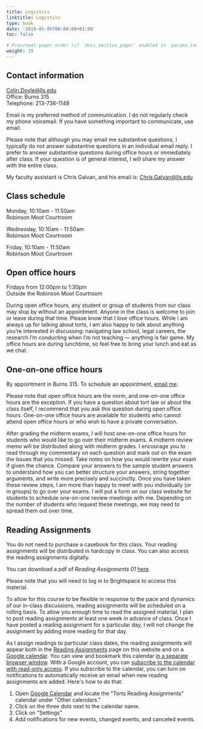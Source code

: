 ```yaml
---
title: Logistics
linktitle: Logistics
type: book
date: '2019-05-05T00:00:00+01:00'
toc: false

# Prev/next pager order (if `docs_section_pager` enabled in `params.toml`)
weight: 20
---
```


## Contact information
Colin.Doyle@lls.edu <br>
Office: Burns 315 <br>
Telephone: 213-736-1148

Email is my preferred method of communication. I do not regularly check my phone voicemail. If you have something important to communicate, use email.

Please note that although you may email me substantive questions, I typically do not answer substantive questions in an individual email reply. I prefer to answer substantive questions during office hours or immediately after class. If your question is of general interest, I will share my answer with the entire class.

My faculty assistant is Chris Galvan, and his email is: [Chris.Galvan@lls.edu](mailto:chris.galvan@lls.edu)

## Class schedule

Monday, 10:10am - 11:50am <br>
Robinson Moot Courtroom

Wednesday, 10:10am - 11:50am <br>
Robinson Moot Courtroom

Friday, 10:10am - 11:50am <br>
Robinson Moot Courtroom

## Open office hours

Fridays from 12:00pm to 1:30pm <br>
Outside the Robinson Moot Courtroom

During open office hours, any student or group of students from our class may stop by without an appointment. Anyone in the class is welcome to join or leave during that time. Please know that I _love_ office hours. While I am always up for talking about torts, I am also happy to talk about anything you’re interested in discussing: navigating law school, legal careers, the research I’m conducting when I’m not teaching — anything is fair game. My office hours are during lunchtime, so feel free to bring your lunch and eat as we chat.

## One-on-one office hours
By appointment in Burns 315. To schedule an appointment, [email me](mailto:colin.doyle@lls.edu?subject=One-on-One%20Office%20Hours).

Please note that open office hours are the norm, and one-on-one office hours are the exception. If you have a question about tort law or about the class itself, I recommend that you ask this question during open office hours. One-on-one office hours are available for students who cannot attend open office hours or who wish to have a private conversation.

After grading the midterm exams, I will host one-on-one office hours for students who would like to go over their midterm exams. A midterm review memo will be distributed along with midterm grades. I encourage you to read through my commentary on each question and mark out on the exam the issues that you missed. Take notes on how you would rewrite your exam if given the chance. Compare your answers to the sample student answers to understand how you can better structure your answers, string together arguments, and write more precisely and succinctly. Once you have taken these review steps, I am more than happy to meet with you individually (or in groups) to go over your exams. I will put a form on our class website for students to schedule one-on-one review meetings with me. Depending on the number of students who request these meetings, we may need to spread them out over time.

## Reading Assignments

You do not need to purchase a casebook for this class. Your reading assignments will be distributed in hardcopy in class. You can also access the reading assignments digitally.

You can download a pdf of _Reading Assignments 01_ [here](https://brightspace.lmu.edu/d2l/le/content/280846/viewContent/3602081/View).

Please note that you will need to log in to Brightspace to access this material.

To allow for this course to be flexible in response to the pace and dynamics of our in-class discussions, reading assignments will be scheduled on a rolling basis. To allow you enough time to read the assigned material, I plan to post reading assignments at least one week in advance of class. Once I have posted a reading assignment for a particular day, I will not change the assignment by adding more reading for that day.

As I assign readings to particular class dates, the reading assignments will appear both in the [Reading Assignments](/torts2025fall/reading) page on this website and on a [Google calendar](https://calendar.google.com/calendar/embed?src=vtu22g9khnc4acg3plvuaarptc%40group.calendar.google.com&ctz=America%2FLos_Angeles). You can view and bookmark this calendar [in a separate browser window](https://calendar.google.com/calendar/embed?src=vtu22g9khnc4acg3plvuaarptc%40group.calendar.google.com&ctz=America%2FLos_Angeles). With a Google account, you can [subscribe to the calendar with read-only access](https://calendar.google.com/calendar/u/5?cid=dnR1MjJnOWtobmM0YWNnM3BsdnVhYXJwdGNAZ3JvdXAuY2FsZW5kYXIuZ29vZ2xlLmNvbQ). If you subscribe to the calendar, you can turn on notifications to automatically receive an email when new reading assignments are added. Here's how to do that:

1. Open [Google Calendar](https://calendar.google.com/) and locate the "Torts Reading Assignments" calendar under "Other calendars." 
2. Click on the three dots next to the calendar name.
3. Click on "Settings"
4. Add notifications for new events, changed events, and canceled events.
